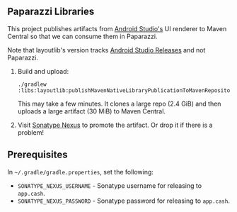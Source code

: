 Paparazzi Libraries
-------------------

This project publishes artifacts from [Android Studio's][android_studio] UI renderer to Maven
Central so that we can consume them in Paparazzi.

Note that layoutlib's version tracks [Android Studio Releases][studio_releases] and not Paparazzi.

1. Build and upload:


    ```
    ./gradlew  :libs:layoutlib:publishMavenNativeLibraryPublicationToMavenRepository
    ```

   This may take a few minutes. It clones a large repo (2.4 GiB) and then uploads a large artifact
   (30 MiB) to Maven Central.


2. Visit [Sonatype Nexus][nexus] to promote the artifact. Or drop it if there is a problem!


Prerequisites
-------------

In `~/.gradle/gradle.properties`, set the following:

 * `SONATYPE_NEXUS_USERNAME` - Sonatype username for releasing to `app.cash`.
 * `SONATYPE_NEXUS_PASSWORD` - Sonatype password for releasing to `app.cash`.


[android_studio]: https://developer.android.com/studio
[studio_releases]: https://developer.android.com/studio/releases
[nexus]: https://oss.sonatype.org/